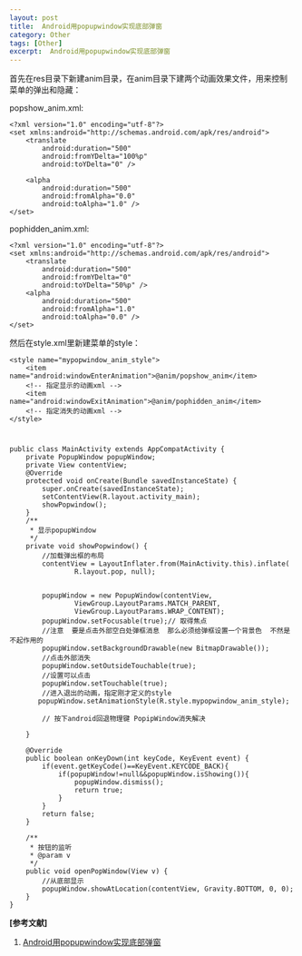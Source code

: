 ```yaml
---
layout: post
title:  Android用popupwindow实现底部弹窗
category: Other
tags: [Other]
excerpt:  Android用popupwindow实现底部弹窗
---
```

	
首先在res目录下新建anim目录，在anim目录下建两个动画效果文件，用来控制菜单的弹出和隐藏：

popshow_anim.xml:

	<?xml version="1.0" encoding="utf-8"?>
	<set xmlns:android="http://schemas.android.com/apk/res/android">
	    <translate
	        android:duration="500"
	        android:fromYDelta="100%p"
	        android:toYDelta="0" />
	
	    <alpha
	        android:duration="500"
	        android:fromAlpha="0.0"
	        android:toAlpha="1.0" />
	</set>

pophidden_anim.xml:

	<?xml version="1.0" encoding="utf-8"?>
	<set xmlns:android="http://schemas.android.com/apk/res/android">
	    <translate
	        android:duration="500"
	        android:fromYDelta="0"
	        android:toYDelta="50%p" />
	    <alpha
	        android:duration="500"
	        android:fromAlpha="1.0"
	        android:toAlpha="0.0" />
	</set>

然后在style.xml里新建菜单的style：

	<style name="mypopwindow_anim_style">
        <item name="android:windowEnterAnimation">@anim/popshow_anim</item>
        <!-- 指定显示的动画xml -->
        <item name="android:windowExitAnimation">@anim/pophidden_anim</item>
        <!-- 指定消失的动画xml -->
    </style>

#

	public class MainActivity extends AppCompatActivity {
	    private PopupWindow popupWindow;
	    private View contentView;
	    @Override
	    protected void onCreate(Bundle savedInstanceState) {
	        super.onCreate(savedInstanceState);
	        setContentView(R.layout.activity_main);
	        showPopwindow();
	    }
	    /**
	     * 显示popupWindow
	     */
	    private void showPopwindow() {
	        //加载弹出框的布局
	        contentView = LayoutInflater.from(MainActivity.this).inflate(
	                R.layout.pop, null);
	
	
	        popupWindow = new PopupWindow(contentView,
	                ViewGroup.LayoutParams.MATCH_PARENT,
	                ViewGroup.LayoutParams.WRAP_CONTENT);
	        popupWindow.setFocusable(true);// 取得焦点
	        //注意  要是点击外部空白处弹框消息  那么必须给弹框设置一个背景色  不然是不起作用的
	        popupWindow.setBackgroundDrawable(new BitmapDrawable());
	        //点击外部消失
	        popupWindow.setOutsideTouchable(true);
	        //设置可以点击
	        popupWindow.setTouchable(true);
	        //进入退出的动画，指定刚才定义的style
	       popupWindow.setAnimationStyle(R.style.mypopwindow_anim_style);
	
	        // 按下android回退物理键 PopipWindow消失解决
	
	    }
	
	    @Override
	    public boolean onKeyDown(int keyCode, KeyEvent event) {
	        if(event.getKeyCode()==KeyEvent.KEYCODE_BACK){
	            if(popupWindow!=null&&popupWindow.isShowing()){
	                popupWindow.dismiss();
	                return true;
	            }
	        }
	        return false;
	    }
	
	    /**
	     * 按钮的监听
	     * @param v
	     */
	    public void openPopWindow(View v) {
	        //从底部显示
	        popupWindow.showAtLocation(contentView, Gravity.BOTTOM, 0, 0);
	    }
	}


**[参考文献]**

1. [Android用popupwindow实现底部弹窗](https://www.jianshu.com/p/502b7e9f7a1a "Android用popupwindow实现底部弹窗")




